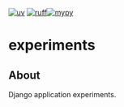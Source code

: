 [![uv](https://img.shields.io/badge/Package%20Manager-uv-purple)](https://docs.astral.sh/uv/)
[![ruff](https://img.shields.io/badge/style-ruff-41B5BE)](https://docs.astral.sh/ruff/)[![mypy](https://img.shields.io/badge/type%20checked-mypy-039dfc)](https://mypy.readthedocs.io/en/stable/)

# experiments

## About

Django application experiments.

